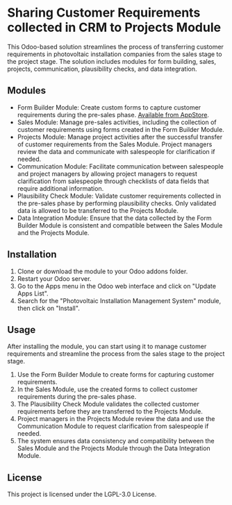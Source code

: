 # Sharing Customer Requirements collected in CRM to Projects Module

This Odoo-based solution streamlines the process of transferring customer requirements in photovoltaic installation companies from the sales stage to the project stage. The solution includes modules for form building, sales, projects, communication, plausibility checks, and data integration.

## Modules

- Form Builder Module: Create custom forms to capture customer requirements during the pre-sales phase. [Available from AppStore](https://apps.odoo.com/apps/modules/15.0/formio/).
- Sales Module: Manage pre-sales activities, including the collection of customer requirements using forms created in the Form Builder Module.
- Projects Module: Manage project activities after the successful transfer of customer requirements from the Sales Module. Project managers review the data and communicate with salespeople for clarification if needed.
- Communication Module: Facilitate communication between salespeople and project managers by allowing project managers to request clarification from salespeople through checklists of data fields that require additional information.
- Plausibility Check Module: Validate customer requirements collected in the pre-sales phase by performing plausibility checks. Only validated data is allowed to be transferred to the Projects Module.
- Data Integration Module: Ensure that the data collected by the Form Builder Module is consistent and compatible between the Sales Module and the Projects Module.

## Installation

1. Clone or download the module to your Odoo addons folder.
2. Restart your Odoo server.
3. Go to the Apps menu in the Odoo web interface and click on "Update Apps List".
4. Search for the "Photovoltaic Installation Management System" module, then click on "Install".

## Usage

After installing the module, you can start using it to manage customer requirements and streamline the process from the sales stage to the project stage.

1. Use the Form Builder Module to create forms for capturing customer requirements.
2. In the Sales Module, use the created forms to collect customer requirements during the pre-sales phase.
3. The Plausibility Check Module validates the collected customer requirements before they are transferred to the Projects Module.
4. Project managers in the Projects Module review the data and use the Communication Module to request clarification from salespeople if needed.
5. The system ensures data consistency and compatibility between the Sales Module and the Projects Module through the Data Integration Module.

## License

This project is licensed under the LGPL-3.0 License.
